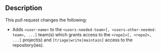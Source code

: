 ## Description

This pull request changes the following:

- Adds `<user-name>` to the `<users-needed-team>[, <users-other-needed-team>, ...]` team(s) which grants access to the
  `<repo1>[, <repo2>, ...]` project(s) and `[triage|write|maintain]` access to the repository(ies).
